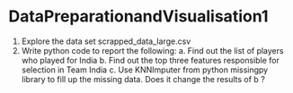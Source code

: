 # DataPreparationandVisualisation1
1. Explore the data set scrapped_data_large.csv 
2. Write python code to report the following: 
a. Find out the list of players who played for India 
b. Find out the top three features responsible for selection in Team India
c. Use KNNImputer from python missingpy library to fill up the missing data. Does it change the results of b ? 
